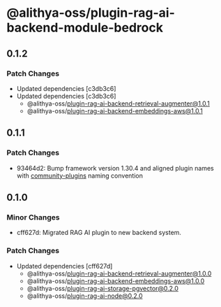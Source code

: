# @alithya-oss/plugin-rag-ai-backend-module-bedrock

## 0.1.2

### Patch Changes

- Updated dependencies [c3db3c6]
- Updated dependencies [c3db3c6]
  - @alithya-oss/plugin-rag-ai-backend-retrieval-augmenter@1.0.1
  - @alithya-oss/plugin-rag-ai-backend-embeddings-aws@1.0.1

## 0.1.1

### Patch Changes

- 93464d2: Bump framework version 1.30.4 and aligned plugin names with [community-plugins](https://github.com/backstage/community-plugins) naming convention

## 0.1.0

### Minor Changes

- cff627d: Migrated RAG AI plugin to new backend system.

### Patch Changes

- Updated dependencies [cff627d]
  - @alithya-oss/plugin-rag-ai-backend-retrieval-augmenter@1.0.0
  - @alithya-oss/plugin-rag-ai-backend-embeddings-aws@1.0.0
  - @alithya-oss/plugin-rag-ai-storage-pgvector@0.2.0
  - @alithya-oss/plugin-rag-ai-node@0.2.0
